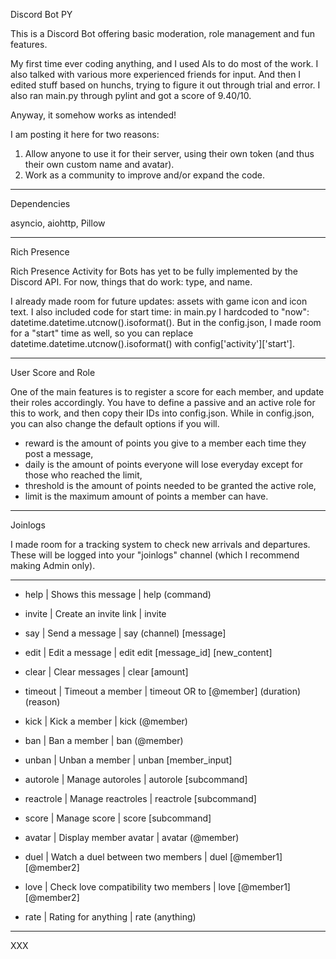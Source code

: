 Discord Bot PY

This is a Discord Bot offering basic moderation, role management and fun features.

My first time ever coding anything, and I used AIs to do most of the work. I also talked with various more experienced friends for input. And then I edited stuff based on hunchs, trying to figure it out through trial and error. I also ran main.py through pylint and got a score of 9.40/10.

Anyway, it somehow works as intended!

I am posting it here for two reasons:
1. Allow anyone to use it for their server, using their own token (and thus their own custom name and avatar).
2. Work as a community to improve and/or expand the code.

---

Dependencies

asyncio, aiohttp, Pillow

---

Rich Presence

Rich Presence Activity for Bots has yet to be fully implemented by the Discord API.
For now, things that do work: type, and name.

I already made room for future updates: assets with game icon and icon text.
I also included code for start time: in main.py I hardcoded to "now": datetime.datetime.utcnow().isoformat().
But in the config.json, I made room for a "start" time as well, so you can replace datetime.datetime.utcnow().isoformat() with config['activity']['start'].

---

User Score and Role

One of the main features is to register a score for each member, and update their roles accordingly. You have to define a passive and an active role for this to work, and then copy their IDs into config.json. While in config.json, you can also change the default options if you will.

- reward is the amount of points you give to a member each time they post a message,
- daily is the amount of points everyone will lose everyday except for those who reached the limit,
- threshold is the amount of points needed to be granted the active role,
- limit is the maximum amount of points a member can have.

---

Joinlogs

I made room for a tracking system to check new arrivals and departures. These will be logged into your "joinlogs" channel (which I recommend making Admin only).

---

- help | Shows this message | help (command)
- invite | Create an invite link | invite

- say | Send a message | say (channel) [message]
- edit | Edit a message | edit edit [message_id] [new_content]
- clear | Clear messages | clear [amount]

- timeout | Timeout a member | timeout OR to [@member] (duration) (reason)
- kick | Kick a member | kick (@member)
- ban | Ban a member | ban (@member)
- unban | Unban a member | unban [member_input]

- autorole | Manage autoroles | autorole [subcommand]
- reactrole | Manage reactroles | reactrole [subcommand]
- score | Manage score | score [subcommand]

- avatar | Display member avatar | avatar (@member)
- duel | Watch a duel between two members | duel [@member1] [@member2]
- love | Check love compatibility two members | love [@member1] [@member2]
- rate | Rating for anything | rate (anything)

---

XXX
